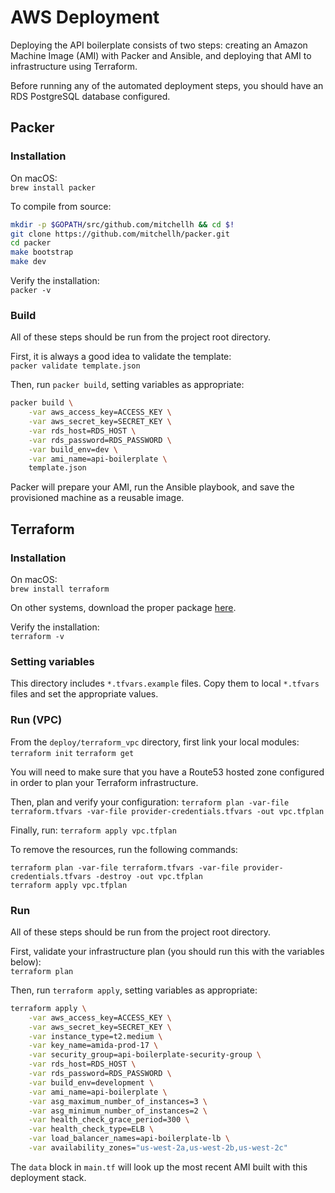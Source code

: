 # AWS Deployment
Deploying the API boilerplate consists of two steps: creating an Amazon Machine Image (AMI) with Packer and Ansible, and deploying that AMI to infrastructure using Terraform.

Before running any of the automated deployment steps, you should have an RDS PostgreSQL database configured.

## Packer
### Installation
On macOS:  
`brew install packer`

To compile from source:
```sh
mkdir -p $GOPATH/src/github.com/mitchellh && cd $!
git clone https://github.com/mitchellh/packer.git
cd packer
make bootstrap
make dev
```

Verify the installation:  
`packer -v`
### Build
All of these steps should be run from the project root directory.

First, it is always a good idea to validate the template:  
`packer validate template.json`

Then, run `packer build`, setting variables as appropriate:
```sh
packer build \
    -var aws_access_key=ACCESS_KEY \
    -var aws_secret_key=SECRET_KEY \
    -var rds_host=RDS_HOST \
    -var rds_password=RDS_PASSWORD \
    -var build_env=dev \
    -var ami_name=api-boilerplate \
    template.json
```

Packer will prepare your AMI, run the Ansible playbook, and save the provisioned machine as a reusable image.

## Terraform
### Installation
On macOS:  
`brew install terraform`

On other systems, download the proper package [here](https://www.terraform.io/downloads.html).

Verify the installation:  
`terraform -v`

### Setting variables
This directory includes `*.tfvars.example` files. Copy them to local `*.tfvars` files and set the appropriate values.

### Run (VPC)
From the `deploy/terraform_vpc` directory, first link your local modules:
`terraform init`
`terraform get`

You will need to make sure that you have a Route53 hosted zone configured in order to plan your Terraform infrastructure.

Then, plan and verify your configuration:
`terraform plan -var-file terraform.tfvars -var-file provider-credentials.tfvars -out vpc.tfplan`

Finally, run:
`terraform apply vpc.tfplan`

To remove the resources, run the following commands:
```
terraform plan -var-file terraform.tfvars -var-file provider-credentials.tfvars -destroy -out vpc.tfplan
terraform apply vpc.tfplan
```

### Run
All of these steps should be run from the project root directory.

First, validate your infrastructure plan (you should run this with the variables below):  
`terraform plan`

Then, run `terraform apply`, setting variables as appropriate:
```sh
terraform apply \
    -var aws_access_key=ACCESS_KEY \
    -var aws_secret_key=SECRET_KEY \
    -var instance_type=t2.medium \
    -var key_name=amida-prod-17 \
    -var security_group=api-boilerplate-security-group \
    -var rds_host=RDS_HOST \
    -var rds_password=RDS_PASSWORD \
    -var build_env=development \
    -var ami_name=api-boilerplate \
    -var asg_maximum_number_of_instances=3 \
    -var asg_minimum_number_of_instances=2 \
    -var health_check_grace_period=300 \
    -var health_check_type=ELB \
    -var load_balancer_names=api-boilerplate-lb \
    -var availability_zones="us-west-2a,us-west-2b,us-west-2c"
```

The `data` block in `main.tf` will look up the most recent AMI built with this deployment stack.